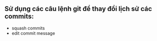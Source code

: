 ## Sử dụng các câu lệnh git để thay đổi lịch sử các commits:
- squash commits
- edit commit message
